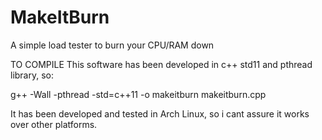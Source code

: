 # MakeItBurn
A simple load tester to burn your CPU/RAM down

TO COMPILE
This software has been developed in c++ std11 and pthread library, so:

g++ -Wall -pthread -std=c++11 -o makeitburn makeitburn.cpp

It has been developed and tested in Arch Linux, so i cant assure it works over other platforms.
